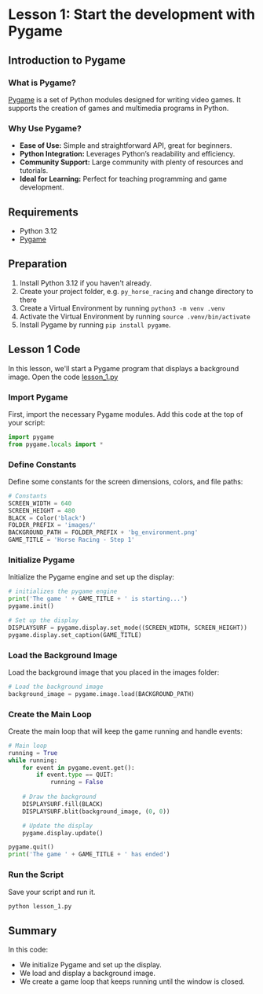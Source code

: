 # Lesson 1: Start the development with Pygame

## Introduction to Pygame

### What is Pygame?

[Pygame](https://www.pygame.org/) is a set of Python modules designed for writing video games. It supports the creation of games and multimedia programs in Python.

### Why Use Pygame?

- **Ease of Use:** Simple and straightforward API, great for beginners.
- **Python Integration:** Leverages Python’s readability and efficiency.
- **Community Support:** Large community with plenty of resources and tutorials.
- **Ideal for Learning:** Perfect for teaching programming and game development.

## Requirements
- Python 3.12
- [Pygame](https://www.pygame.org/)

## Preparation
1. Install Python 3.12 if you haven't already.
2. Create your project folder, e.g. `py_horse_racing` and change directory to there
3. Create a Virtual Environment by running `python3 -m venv .venv`
4. Activate the Virtual Environment by running `source .venv/bin/activate`
5. Install Pygame by running `pip install pygame`.

## Lesson 1 Code

In this lesson, we'll start a Pygame program that displays a background image. Open the code [lesson_1.py](lesson_1.py)

### Import Pygame

First, import the necessary Pygame modules. Add this code at the top of your script:


```python
import pygame
from pygame.locals import *
```

### Define Constants
Define some constants for the screen dimensions, colors, and file paths:

```python
# Constants
SCREEN_WIDTH = 640
SCREEN_HEIGHT = 480
BLACK = Color('black')
FOLDER_PREFIX = 'images/'
BACKGROUND_PATH = FOLDER_PREFIX + 'bg_environment.png'
GAME_TITLE = 'Horse Racing - Step 1'
```

### Initialize Pygame
Initialize the Pygame engine and set up the display:

```python
# initializes the pygame engine	
print('The game ' + GAME_TITLE + ' is starting...')
pygame.init()

# Set up the display
DISPLAYSURF = pygame.display.set_mode((SCREEN_WIDTH, SCREEN_HEIGHT))
pygame.display.set_caption(GAME_TITLE)
```

### Load the Background Image
Load the background image that you placed in the images folder:

```python
# Load the background image
background_image = pygame.image.load(BACKGROUND_PATH)
```

### Create the Main Loop
Create the main loop that will keep the game running and handle events:

```python
# Main loop
running = True
while running:
    for event in pygame.event.get():
        if event.type == QUIT:
            running = False
    
    # Draw the background
    DISPLAYSURF.fill(BLACK)
    DISPLAYSURF.blit(background_image, (0, 0))

    # Update the display
    pygame.display.update()

pygame.quit()
print('The game ' + GAME_TITLE + ' has ended')

```

### Run the Script
Save your script and run it.

```bash
python lesson_1.py
```

## Summary 
In this code:
- We initialize Pygame and set up the display.
- We load and display a background image.
- We create a game loop that keeps running until the window is closed.
